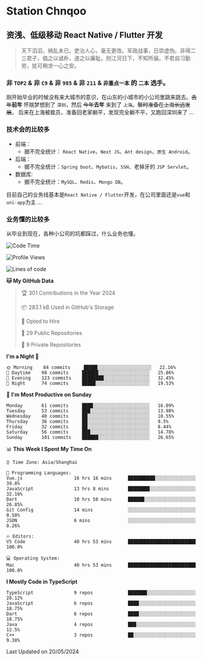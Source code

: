 # Station Chnqoo

## 资浅、低级移动 React Native / Flutter 开发

> 天下滔滔，祸乱未已。吏治人心，毫无更改。军政战事，日崇虚伪。非得二三君子，倡之以诚朴，道之以廉耻。则江河日下，不知所届。不若自习勤劳，犹可稍求一心之安。

### 非 `TOP2` & 非 `C9` & 非 `985` & 非 `211` & `非重点一本` 的 `二本` 选手。

刚开始毕业的时候没有来大城市的意识，在山东的小城市的小公司里跳来跳去。~~去年~~**前年** 怀揣梦想到了 `深圳`，然后 ~~今年~~**去年** 来到了 `上海`。~~暂时准备在上海长远发展~~。
后来在上海被裁员，准备回老家躺平，发现完全躺不平，又跑回深圳来了 ...

### 技术会的比较多

- 前端：
  - 据不完全统计： `React Native`、`Next JS`、`Ant design`、`原生 Android`。
- 后端：
  - 据不完全统计：`Spring boot`、`Mybatis`、`SSH`、老掉牙的 `JSP Servlet`。
- 数据库:
  - 据不完全统计：`MySQL`、`Redis`、`Mongo DB`。

目前自己的业务线基本是`React Native / Flutter`开发，在公司里面还是`vue`和`uni-app`为主 ...

### 业务懂的比较多

从毕业到现在，各种小公司的坑都踩过，什么业务也懂。

<!--START_SECTION:waka-->
![Code Time](http://img.shields.io/badge/Code%20Time-5%2C163%20hrs%206%20mins-blue)

![Profile Views](http://img.shields.io/badge/Profile%20Views-184-blue)

![Lines of code](https://img.shields.io/badge/From%20Hello%20World%20I%27ve%20Written-268%20Thousand%20lines%20of%20code-blue)

**🐱 My GitHub Data** 

> 🏆 301 Contributions in the Year 2024
 > 
> 📦 283.1 kB Used in GitHub's Storage 
 > 
> 💼 Opted to Hire
 > 
> 📜 29 Public Repositories 
 > 
> 🔑 9 Private Repositories  
 > 
**I'm a Night 🦉** 

```text
🌞 Morning    84 commits     █████░░░░░░░░░░░░░░░░░░░░   22.16% 
🌆 Daytime    98 commits     ██████░░░░░░░░░░░░░░░░░░░   25.86% 
🌃 Evening    123 commits    ████████░░░░░░░░░░░░░░░░░   32.45% 
🌙 Night      74 commits     █████░░░░░░░░░░░░░░░░░░░░   19.53%

```
📅 **I'm Most Productive on Sunday** 

```text
Monday       61 commits     ████░░░░░░░░░░░░░░░░░░░░░   16.09% 
Tuesday      53 commits     ███░░░░░░░░░░░░░░░░░░░░░░   13.98% 
Wednesday    40 commits     ██░░░░░░░░░░░░░░░░░░░░░░░   10.55% 
Thursday     36 commits     ██░░░░░░░░░░░░░░░░░░░░░░░   9.5% 
Friday       32 commits     ██░░░░░░░░░░░░░░░░░░░░░░░   8.44% 
Saturday     56 commits     ███░░░░░░░░░░░░░░░░░░░░░░   14.78% 
Sunday       101 commits    ██████░░░░░░░░░░░░░░░░░░░   26.65%

```


📊 **This Week I Spent My Time On** 

```text
⌚︎ Time Zone: Asia/Shanghai

💬 Programming Languages: 
Vue.js                   16 hrs 16 mins      ██████████░░░░░░░░░░░░░░░   39.8% 
JavaScript               13 hrs 8 mins       ████████░░░░░░░░░░░░░░░░░   32.16% 
Dart                     10 hrs 58 mins      ██████░░░░░░░░░░░░░░░░░░░   26.85% 
Git Config               14 mins             ░░░░░░░░░░░░░░░░░░░░░░░░░   0.58% 
JSON                     6 mins              ░░░░░░░░░░░░░░░░░░░░░░░░░   0.26%

🔥 Editors: 
VS Code                  40 hrs 53 mins      █████████████████████████   100.0%

💻 Operating System: 
Mac                      40 hrs 53 mins      █████████████████████████   100.0%

```

**I Mostly Code in TypeScript** 

```text
TypeScript               9 repos             ███████░░░░░░░░░░░░░░░░░░   28.12% 
JavaScript               6 repos             ████░░░░░░░░░░░░░░░░░░░░░   18.75% 
Dart                     6 repos             ████░░░░░░░░░░░░░░░░░░░░░   18.75% 
Java                     4 repos             ███░░░░░░░░░░░░░░░░░░░░░░   12.5% 
C++                      3 repos             ██░░░░░░░░░░░░░░░░░░░░░░░   9.38%

```



 Last Updated on 20/05/2024
<!--END_SECTION:waka-->

<!---
ChenqiaoStation/ChenqiaoStation is a ✨ special ✨ repository because its `README.md` (this file) appears on your GitHub profile.
You can click the Preview link to take a look at your changes.
--->
